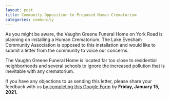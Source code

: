 ```yaml
---
layout: post
title: Community Opposition to Proposed Human Crematorium
categories: community
---
```


As you might be aware, the Vaughn Greene Funeral Home on York Road is planning on installing a Human Crematorium. The Lake Evesham Community Association is opposed to this installation and would like to submit a letter from the community to voice our concerns.

The Vaughn Greene Funeral Home is located far too close to residential neighborhoods and several schools to ignore the increased pollution that is inevitable with any crematorium.

If you have any objections to us sending this letter, please share your feedback with us [by completing this Google Form](https://docs.google.com/forms/d/e/1FAIpQLScn7Isb0k9lL7bJnDjS733RA4iZPpvG37MbpVNdpZDtDiiKQg/viewform) by **Friday, January 15, 2021.**
